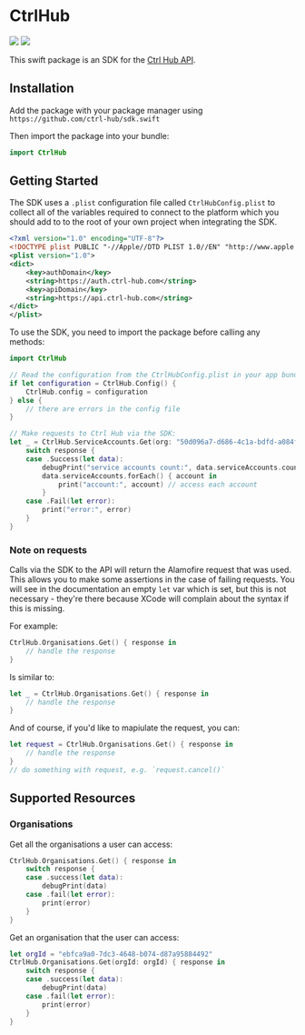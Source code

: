 # CtrlHub

[![](https://img.shields.io/endpoint?url=https%3A%2F%2Fswiftpackageindex.com%2Fapi%2Fpackages%2Fctrl-hub%2Fsdk.swift%2Fbadge%3Ftype%3Dswift-versions)](https://swiftpackageindex.com/DataDog/swift-jsonapi)
[![](https://img.shields.io/endpoint?url=https%3A%2F%2Fswiftpackageindex.com%2Fapi%2Fpackages%2Fctrl-hub%2Fsdk.swift%2Fbadge%3Ftype%3Dplatforms)](https://swiftpackageindex.com/DataDog/swift-jsonapi)

This swift package is an SDK for the [Ctrl Hub API](https://docs.ctrl-hub.com/api-reference).


## Installation

Add the package with your package manager using `https://github.com/ctrl-hub/sdk.swift`

Then import the package into your bundle:

```swift
import CtrlHub
```


## Getting Started

The SDK uses a `.plist` configuration file called `CtrlHubConfig.plist` to collect all of the variables required to connect to the platform which you should add to to the root of your own project when integrating the SDK.

```xml
<?xml version="1.0" encoding="UTF-8"?>
<!DOCTYPE plist PUBLIC "-//Apple//DTD PLIST 1.0//EN" "http://www.apple.com/DTDs/PropertyList-1.0.dtd">
<plist version="1.0">
<dict>
    <key>authDomain</key>
    <string>https://auth.ctrl-hub.com</string>
    <key>apiDomain</key>
    <string>https://api.ctrl-hub.com</string>
</dict>
</plist>
```

To use the SDK, you need to import the package before calling any methods:

```swift
import CtrlHub

// Read the configuration from the CtrlHubConfig.plist in your app bundle:
if let configuration = CtrlHub.Config() {
    CtrlHub.config = configuration
} else {
    // there are errors in the config file
}

// Make requests to Ctrl Hub via the SDK:
let _ = CtrlHub.ServiceAccounts.Get(org: "50d096a7-d686-4c1a-bdfd-a084f42e8043") { response in
    switch response {
    case .Success(let data):
        debugPrint("service accounts count:", data.serviceAccounts.count)
        data.serviceAccounts.forEach() { account in
            print("account:", account) // access each account
        }
    case .Fail(let error):
        print("error:", error)
    }
}
```


### Note on requests

Calls via the SDK to the API will return the Alamofire request that was used. This allows you to make some assertions in the case of failing requests. You will see in the documentation an empty `let` var which is set, but this is not necessary - they're there because XCode will complain about the syntax if this is missing.

For example:

```swift
CtrlHub.Organisations.Get() { response in
    // handle the response
}
```

Is similar to:

```swift
let _ = CtrlHub.Organisations.Get() { response in
    // handle the response
}
```

And of course, if you'd like to mapiulate the request, you can:

```swift
let request = CtrlHub.Organisations.Get() { response in
    // handle the response
}
// do something with request, e.g. `request.cancel()`
```


## Supported Resources

### Organisations

Get all the organisations a user can access:

```swift
CtrlHub.Organisations.Get() { response in
    switch response {
    case .success(let data):
        debugPrint(data)
    case .fail(let error):
        print(error)
    }
}
```

Get an organisation that the user can access:

```swift
let orgId = "ebfca9a0-7dc3-4648-b074-d87a95884492"
CtrlHub.Organisations.Get(orgId: orgId) { response in
    switch response {
    case .success(let data):
        debugPrint(data)
    case .fail(let error):
        print(error)
    }
}
```
